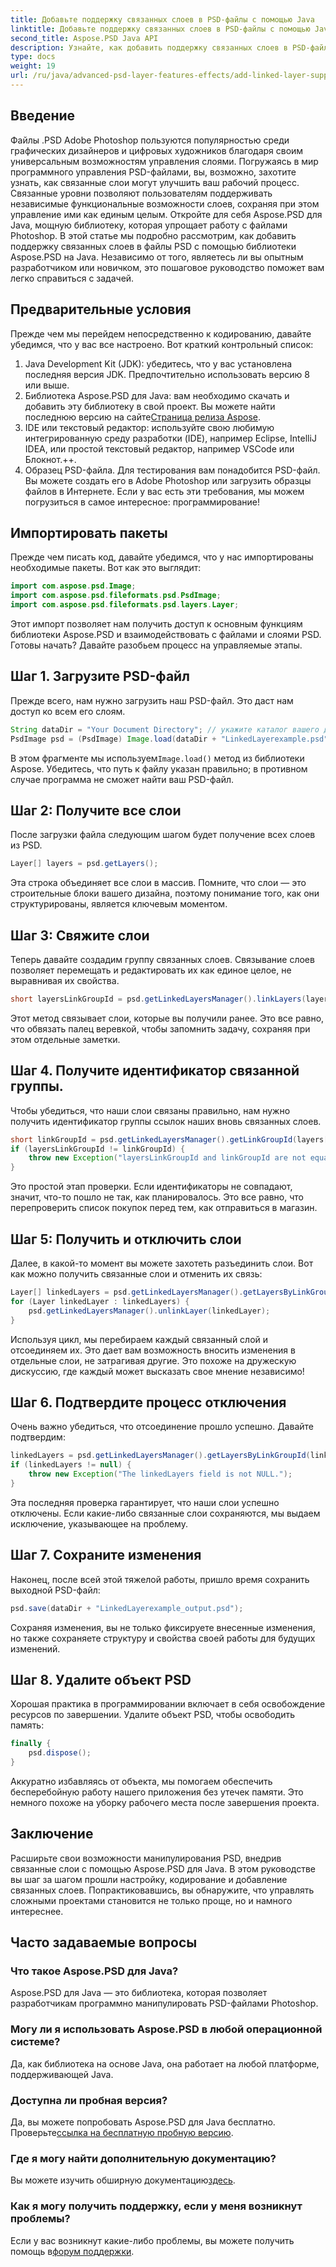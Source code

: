 ```yaml
---
title: Добавьте поддержку связанных слоев в PSD-файлы с помощью Java
linktitle: Добавьте поддержку связанных слоев в PSD-файлы с помощью Java
second_title: Aspose.PSD Java API
description: Узнайте, как добавить поддержку связанных слоев в PSD-файлы с помощью Aspose.PSD для Java, с помощью этого подробного пошагового руководства. Идеально подходит для дизайнеров и разработчиков.
type: docs
weight: 19
url: /ru/java/advanced-psd-layer-features-effects/add-linked-layer-support-psd-files/
---
```

## Введение
Файлы .PSD Adobe Photoshop пользуются популярностью среди графических дизайнеров и цифровых художников благодаря своим универсальным возможностям управления слоями. Погружаясь в мир программного управления PSD-файлами, вы, возможно, захотите узнать, как связанные слои могут улучшить ваш рабочий процесс. Связанные уровни позволяют пользователям поддерживать независимые функциональные возможности слоев, сохраняя при этом управление ими как единым целым. Откройте для себя Aspose.PSD для Java, мощную библиотеку, которая упрощает работу с файлами Photoshop. 
В этой статье мы подробно рассмотрим, как добавить поддержку связанных слоев в файлы PSD с помощью библиотеки Aspose.PSD на Java. Независимо от того, являетесь ли вы опытным разработчиком или новичком, это пошаговое руководство поможет вам легко справиться с задачей.
## Предварительные условия
Прежде чем мы перейдем непосредственно к кодированию, давайте убедимся, что у вас все настроено. Вот краткий контрольный список:
1. Java Development Kit (JDK): убедитесь, что у вас установлена последняя версия JDK. Предпочтительно использовать версию 8 или выше.
2.  Библиотека Aspose.PSD для Java: вам необходимо скачать и добавить эту библиотеку в свой проект. Вы можете найти последнюю версию на сайте[Страница релиза Aspose](https://releases.aspose.com/psd/java/).
3. IDE или текстовый редактор: используйте свою любимую интегрированную среду разработки (IDE), например Eclipse, IntelliJ IDEA, или простой текстовый редактор, например VSCode или Блокнот.++.
4. Образец PSD-файла. Для тестирования вам понадобится PSD-файл. Вы можете создать его в Adobe Photoshop или загрузить образцы файлов в Интернете.
Если у вас есть эти требования, мы можем погрузиться в самое интересное: программирование!
## Импортировать пакеты
Прежде чем писать код, давайте убедимся, что у нас импортированы необходимые пакеты. Вот как это выглядит:
```java
import com.aspose.psd.Image;
import com.aspose.psd.fileformats.psd.PsdImage;
import com.aspose.psd.fileformats.psd.layers.Layer;
```
Этот импорт позволяет нам получить доступ к основным функциям библиотеки Aspose.PSD и взаимодействовать с файлами и слоями PSD.
Готовы начать? Давайте разобьем процесс на управляемые этапы.
## Шаг 1. Загрузите PSD-файл
Прежде всего, нам нужно загрузить наш PSD-файл. Это даст нам доступ ко всем его слоям.
```java
String dataDir = "Your Document Directory"; // укажите каталог вашего документа
PsdImage psd = (PsdImage) Image.load(dataDir + "LinkedLayerexample.psd");
```
 В этом фрагменте мы используем`Image.load()` метод из библиотеки Aspose. Убедитесь, что путь к файлу указан правильно; в противном случае программа не сможет найти ваш PSD-файл. 
## Шаг 2: Получите все слои
После загрузки файла следующим шагом будет получение всех слоев из PSD.
```java
Layer[] layers = psd.getLayers();
```
Эта строка объединяет все слои в массив. Помните, что слои — это строительные блоки вашего дизайна, поэтому понимание того, как они структурированы, является ключевым моментом.
## Шаг 3: Свяжите слои
Теперь давайте создадим группу связанных слоев. Связывание слоев позволяет перемещать и редактировать их как единое целое, не выравнивая их свойства.
```java
short layersLinkGroupId = psd.getLinkedLayersManager().linkLayers(layers);
```
Этот метод связывает слои, которые вы получили ранее. Это все равно, что обвязать палец веревкой, чтобы запомнить задачу, сохраняя при этом отдельные заметки.
## Шаг 4. Получите идентификатор связанной группы.
Чтобы убедиться, что наши слои связаны правильно, нам нужно получить идентификатор группы ссылок наших вновь связанных слоев.
```java
short linkGroupId = psd.getLinkedLayersManager().getLinkGroupId(layers[0]);
if (layersLinkGroupId != linkGroupId) {
    throw new Exception("layersLinkGroupId and linkGroupId are not equal.");
}
```
Это простой этап проверки. Если идентификаторы не совпадают, значит, что-то пошло не так, как планировалось. Это все равно, что перепроверить список покупок перед тем, как отправиться в магазин.
## Шаг 5: Получить и отключить слои
Далее, в какой-то момент вы можете захотеть разъединить слои. Вот как можно получить связанные слои и отменить их связь:
```java
Layer[] linkedLayers = psd.getLinkedLayersManager().getLayersByLinkGroupId(linkGroupId);
for (Layer linkedLayer : linkedLayers) {
    psd.getLinkedLayersManager().unlinkLayer(linkedLayer);
}
```
Используя цикл, мы перебираем каждый связанный слой и отсоединяем их. Это дает вам возможность вносить изменения в отдельные слои, не затрагивая другие. Это похоже на дружескую дискуссию, где каждый может высказать свое мнение независимо!
## Шаг 6. Подтвердите процесс отключения
Очень важно убедиться, что отсоединение прошло успешно. Давайте подтвердим:
```java
linkedLayers = psd.getLinkedLayersManager().getLayersByLinkGroupId(linkGroupId);
if (linkedLayers != null) {
    throw new Exception("The linkedLayers field is not NULL.");
}
```
Эта последняя проверка гарантирует, что наши слои успешно отключены. Если какие-либо связанные слои сохраняются, мы выдаем исключение, указывающее на проблему.
## Шаг 7. Сохраните изменения
Наконец, после всей этой тяжелой работы, пришло время сохранить выходной PSD-файл:
```java
psd.save(dataDir + "LinkedLayerexample_output.psd");
```
Сохраняя изменения, вы не только фиксируете внесенные изменения, но также сохраняете структуру и свойства своей работы для будущих изменений.
## Шаг 8. Удалите объект PSD
Хорошая практика в программировании включает в себя освобождение ресурсов по завершении. Удалите объект PSD, чтобы освободить память:
```java
finally {
    psd.dispose();
}
```
Аккуратно избавляясь от объекта, мы помогаем обеспечить бесперебойную работу нашего приложения без утечек памяти. Это немного похоже на уборку рабочего места после завершения проекта.
## Заключение
Расширьте свои возможности манипулирования PSD, внедрив связанные слои с помощью Aspose.PSD для Java. В этом руководстве вы шаг за шагом прошли настройку, кодирование и добавление связанных слоев. Попрактиковавшись, вы обнаружите, что управлять сложными проектами становится не только проще, но и намного интереснее.
## Часто задаваемые вопросы
### Что такое Aspose.PSD для Java?
Aspose.PSD для Java — это библиотека, которая позволяет разработчикам программно манипулировать PSD-файлами Photoshop.
### Могу ли я использовать Aspose.PSD в любой операционной системе?
Да, как библиотека на основе Java, она работает на любой платформе, поддерживающей Java.
### Доступна ли пробная версия?
 Да, вы можете попробовать Aspose.PSD для Java бесплатно. Проверьте[ссылка на бесплатную пробную версию](https://releases.aspose.com/).
### Где я могу найти дополнительную документацию?
 Вы можете изучить обширную документацию[здесь](https://reference.aspose.com/psd/java/).
### Как я могу получить поддержку, если у меня возникнут проблемы?
 Если у вас возникнут какие-либо проблемы, вы можете получить помощь в[форум поддержки](https://forum.aspose.com/c/psd/34).